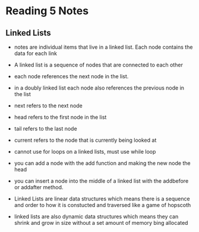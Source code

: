# Reading 5 Notes

## Linked Lists

* notes are individual items that live in a linked list. Each node contains the data for each link

* A linked list is a sequence of nodes that are connected to each other

* each node references the next node in the list.

* in a doubly linked list each node also references the previous node in the list

* next refers to the next node 

* head refers to the first node in the list

* tail refers to the last node

* current refers to the node that is currently being looked at

* cannot use for loops on a linked lists, must use while loop

* you can add a node with the add function and making the new node the head

* you can insert a node into the middle of a linked list with the addbefore or addafter method.

* Linked Lists are linear data structures which means there is a sequence and order to how it is constucted and traversed like a game of hopscoth

* linked lists are also dynamic data structures which means they can shrink and grow in size without a set amount of memory bing allocated